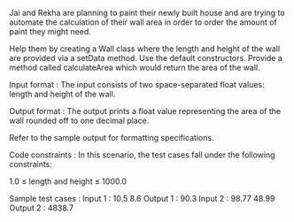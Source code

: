 Jai and Rekha are planning to paint their newly built house and are trying to automate the calculation of their wall area in order to order the amount of paint they might need. 



Help them by creating a Wall class where the length and height of the wall are provided via a setData method. Use the default constructors. Provide a method called calculateArea which would return the area of the wall.

Input format :
The input consists of two space-separated float values: length and height of the wall.

Output format :
The output prints a float value representing the area of the wall rounded off to one decimal place.



Refer to the sample output for formatting specifications.

Code constraints :
In this scenario, the test cases fall under the following constraints:

1.0 ≤ length and height ≤ 1000.0

Sample test cases :
Input 1 :
10.5 8.6
Output 1 :
90.3
Input 2 :
98.77 48.99
Output 2 :
4838.7
